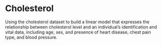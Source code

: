 # Cholesterol
Using the cholesterol dataset to build a linear model that expresses the relationship between cholesterol level and an individual’s identification and vital data, including age, sex, and presence of heart disease, chest pain type, and blood pressure.
